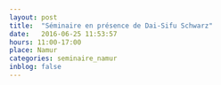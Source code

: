 ```yaml
---
layout: post
title:  "Séminaire en présence de Dai-Sifu Schwarz"
date:   2016-06-25 11:53:57
hours: 11:00-17:00
place: Namur
categories: seminaire_namur
inblog: false
---
```

